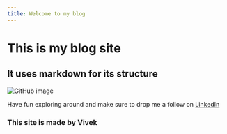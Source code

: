 ```yaml
---
title: Welcome to my blog
---
```

# This is my blog site

## It uses markdown for its structure

![GitHub image](https://encrypted-tbn0.gstatic.com/images?q=tbn:ANd9GcRV42ikr2UR7zq-EYqyFoUuKGdhM0_1d7s68g&usqp=CAU)

Have fun exploring around and make sure to drop me a follow on [LinkedIn](https://www.linkedin.com/in/vivek-nair03/)

### This site is made by Vivek
